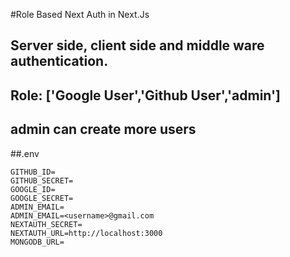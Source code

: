 #Role Based Next Auth in Next.Js
## Server side, client side and middle ware authentication.
## Role: ['Google User','Github User','admin']
## admin can create more users

##.env
```
GITHUB_ID=
GITHUB_SECRET=
GOOGLE_ID=
GOOGLE_SECRET=
ADMIN_EMAIL=
ADMIN_EMAIL=<username>@gmail.com
NEXTAUTH_SECRET=
NEXTAUTH_URL=http://localhost:3000
MONGODB_URL=
```